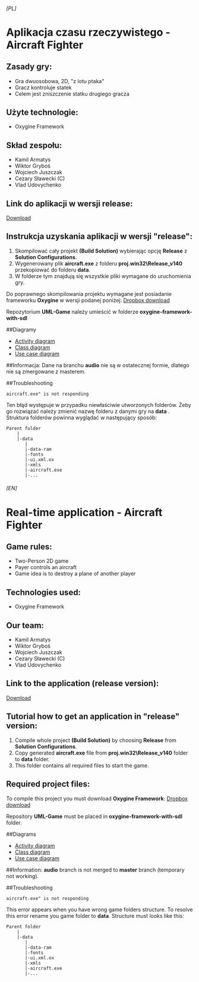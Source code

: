 ###### [PL]
# Aplikacja czasu rzeczywistego - Aircraft Fighter

## Zasady gry:
- Gra dwuosobowa, 2D, "z lotu ptaka"
- Gracz kontroluje statek
- Celem jest zniszczenie statku drugiego gracza

## Użyte technologie:
- Oxygine Framework 

## Skład zespołu:
- Kamil Armatys
- Wiktor Gryboś
- Wojciech Juszczak
- Cezary Sławecki (C)
- Vlad Udovychenko

## Link do aplikacji w wersji release:
[Download](https://www.dropbox.com/s/q0z11bg47ki8qd3/AircraftFighter.zip?dl=1)

## Instrukcja uzyskania aplikacji w wersji "release":
1. Skompilować cały projekt **(Build Solution)** wybierając opcję **Release** z **Solution Configurations**.
2. Wygenerowany plik **aircraft.exe** z folderu **proj.win32\Release_v140** przekopiować do folderu **data**.
3. W folderze tym znajdują się wszystkie pliki wymagane do uruchomienia gry.

Do poprawnego skompilowania projektu wymagane jest posiadanie frameworku **Oxygine** w wersji podanej poniżej:
[Dropbox download](https://dl.dropboxusercontent.com/u/70268100/oxygine-framework-with-sdl.zip)

Repozytorium **UML-Game** należy umieścić w folderze **oxygine-framework-with-sdl**

##Diagramy
- [Activity diagram](https://raw.githubusercontent.com/czyys/UML-Game/master/diagrams/Activity%20Diagram.png)
- [Class diagram](https://raw.githubusercontent.com/czyys/UML-Game/master/diagrams/Class%20Diagram.png)
- [Use case diagram](https://raw.githubusercontent.com/czyys/UML-Game/master/diagrams/Use%20case%20diagram.png)


##Informacja:
Dane na branchu **audio** nie są w ostatecznej formie, dlatego nie są zmergowane z masterem.

##Troubleshooting
```
aircraft.exe" is not responding
```
Ten błąd występuje w przypadku niewłaściwie utworzonych folderów. Żeby go rozwiązać należy zmienić nazwę folderu z danymi gry na **data** . Struktura folderów powinna wyglądać w następujący sposób:
```
Parent folder
    |
    |-data
       |
       |-data-ram
       |-fonts
       |-ui.xml.ox
       |-xmls
       |-aircraft.exe
       |-...
```




###### [EN]
# Real-time application - Aircraft Fighter

## Game rules:
- Two-Person 2D game 
- Payer controls an aircraft
- Game idea is to destroy a plane of another player

## Technologies used:
- Oxygine Framework 

## Our team:
- Kamil Armatys
- Wiktor Gryboś
- Wojciech Juszczak
- Cezary Sławecki (C)
- Vlad Udovychenko

## Link to the application (release version):
[Download](https://www.dropbox.com/s/q0z11bg47ki8qd3/AircraftFighter.zip?dl=1)

## Tutorial how to get an application in "release" version:
1. Compile whole project **(Build Solution)** by choosing **Release** from **Solution Configurations**.
2. Copy generated **aircraft.exe** file from **proj.win32\Release_v140** folder to **data** folder.
3. This folder contains all required files to start the game.

## Required project files:
To compile this project you must download **Oxygine Framework**:
[Dropbox download](https://dl.dropboxusercontent.com/u/70268100/oxygine-framework-with-sdl.zip)

Repository **UML-Game** must be placed in **oxygine-framework-with-sdl** folder.

##Diagrams
- [Activity diagram](https://raw.githubusercontent.com/czyys/UML-Game/master/diagrams/Activity%20Diagram.png)
- [Class diagram](https://raw.githubusercontent.com/czyys/UML-Game/master/diagrams/Class%20Diagram.png)
- [Use case diagram](https://raw.githubusercontent.com/czyys/UML-Game/master/diagrams/Use%20case%20diagram.png)

##Information:
**audio** branch is not merged to **master** branch (temporary not working).

##Troubleshooting
```
aircraft.exe" is not responding
```
This error appears when you have wrong game folders structure. To resolve this error rename you game folder to **data**.
Structure must looks like this:
```
Parent folder
    |
    |-data
       |
       |-data-ram
       |-fonts
       |-ui.xml.ox
       |-xmls
       |-aircraft.exe
       |-...
```

